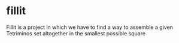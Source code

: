 # fillit
Fillit is a project in which we have to find a way to assemble a given Tetriminos set altogether in the smallest possible square
